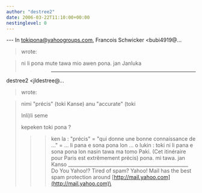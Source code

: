 ```yaml
---
author: "destree2"
date: 2006-03-22T11:10:00+00:00
nestinglevel: 0
---
```

\---
 In [tokipona@yahoogroups.com](mailto://tokipona@yahoogroups.com), Francois Schwicker <bubi4919@...
>wrote:

>ni li pona mute tawa mio awen pona. jan Janluka
>>> ---
 destree2 <jldestree@...
> wrote:

>>> 
>> 
> nimi "précis" (toki Kanse) anu "accurate" (toki
> 
> Inli)li seme
> 
> kepeken toki pona ?
> 
>>> ken la : "précis" = "qui donne une bonne connaissance
> de ..." = ... li pana e sona pona lon ...
>> o lukin :
>> toki ni li pana e sona pona lon nasin tawa ma tomo
> Paki.
> (Cet itinéraire pour Paris est extrêmement précis)
>> pona. mi tawa. jan Kanso
>>> \_\_\_\_\_\_\_\_\_\_\_\_\_\_\_\_\_\_\_\_\_\_\_\_\_\_\_\_\_\_\_\_\_\_\_\_\_\_\_\_\_\_\_\_\_\_\_\_\_\_
> Do You Yahoo!?
> Tired of spam? Yahoo! Mail has the best spam protection around
> [http://mail.yahoo.com](http://mail.yahoo.com)\
>